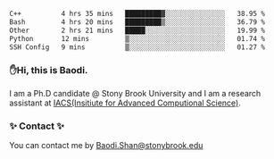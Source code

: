 <!--START_SECTION:waka-->

```txt
C++          4 hrs 35 mins   █████████▓░░░░░░░░░░░░░░░   38.95 %
Bash         4 hrs 20 mins   █████████▒░░░░░░░░░░░░░░░   36.79 %
Other        2 hrs 21 mins   █████░░░░░░░░░░░░░░░░░░░░   19.99 %
Python       12 mins         ▒░░░░░░░░░░░░░░░░░░░░░░░░   01.74 %
SSH Config   9 mins          ▒░░░░░░░░░░░░░░░░░░░░░░░░   01.27 %
```

<!--END_SECTION:waka-->

### ✋Hi, this is Baodi. 

I am a Ph.D candidate @ Stony Brook University and I am a research assistant at [IACS(Insitiute for Advanced Computional Science)](https://iacs.stonybrook.edu/).

### ✨ Contact ✨

You can contact me by [Baodi.Shan@stonybrook.edu](mailto:Baodi.Shan@stonybrook.edu)





<!--
[![Anurag's GitHub stats](https://github-readme-stats.vercel.app/api?username=lwshanbd&theme=jolly&show_icons=true&count_private=true&include_all_commits=true)](https://github.com/anuraghazra/github-readme-stats)
**lwshanbd/lwshanbd** is a ✨ _special_ ✨ repository because its `README.md` (this file) appears on your GitHub profile.

Here are some ideas to get you started:

- 🔭 I’m currently working on ...
- 🌱 I’m currently learning ...
- 👯 I’m looking to collaborate on ...
- 🤔 I’m looking for help with ...
- 💬 Ask me about ...
- 📫 How to reach me: ...
- 😄 Pronouns: ...
- ⚡ Fun fact: ...
-->
